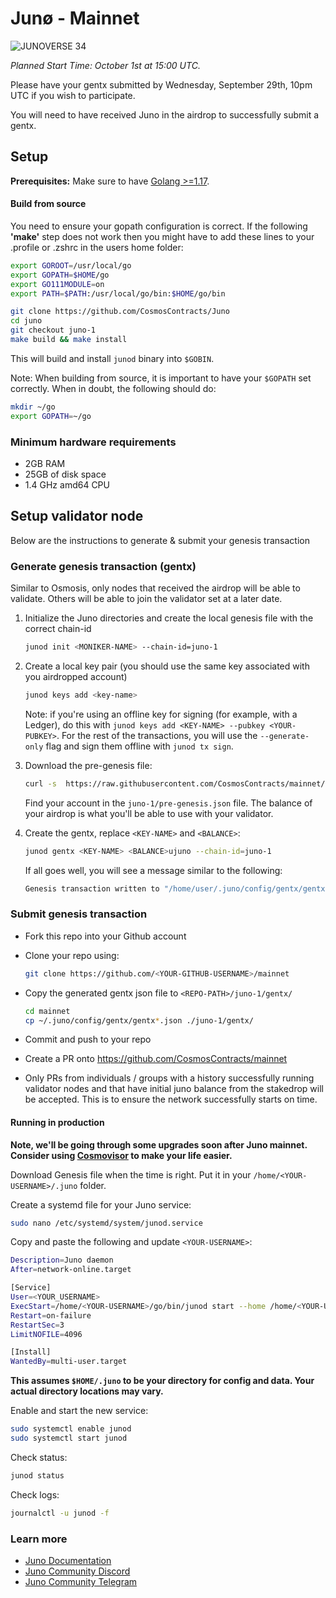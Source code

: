 # Junø - Mainnet

![JUNOVERSE 34](https://user-images.githubusercontent.com/79812965/134063436-6f1bda5c-56f3-4bf3-a3a0-2b93f24217b1.png)


_Planned Start Time: October 1st at 15:00 UTC._

Please have your gentx submitted by Wednesday, September 29th, 10pm UTC if you wish to participate.

You will need to have received Juno in the airdrop to successfully submit a gentx.

## Setup

**Prerequisites:** Make sure to have [Golang >=1.17](https://golang.org/).

#### Build from source

You need to ensure your gopath configuration is correct. If the following **'make'** step does not work then you might have to add these lines to your .profile or .zshrc in the users home folder:

```bash
export GOROOT=/usr/local/go
export GOPATH=$HOME/go
export GO111MODULE=on
export PATH=$PATH:/usr/local/go/bin:$HOME/go/bin
```

```bash
git clone https://github.com/CosmosContracts/Juno
cd juno
git checkout juno-1
make build && make install
```

This will build and install `junod` binary into `$GOBIN`.

Note: When building from source, it is important to have your `$GOPATH` set correctly. When in doubt, the following should do:

```bash
mkdir ~/go
export GOPATH=~/go
```

### Minimum hardware requirements

- 2GB RAM
- 25GB of disk space
- 1.4 GHz amd64 CPU

## Setup validator node

Below are the instructions to generate & submit your genesis transaction

### Generate genesis transaction (gentx)

Similar to Osmosis, only nodes that received the airdrop will be able to validate. Others will be able to join the validator set at a later date.

1. Initialize the Juno directories and create the local genesis file with the correct
   chain-id

   ```bash
   junod init <MONIKER-NAME> --chain-id=juno-1
   ```

2. Create a local key pair (you should use the same key associated with you airdropped account)

   ```bash
   junod keys add <key-name>
   ```

   Note: if you're using an offline key for signing (for example, with a Ledger), do this with `junod keys add <KEY-NAME> --pubkey <YOUR-PUBKEY>`. For the rest of the transactions, you will use the `--generate-only` flag and sign them offline with `junod tx sign`.

3. Download the pre-genesis file:

   ```bash
   curl -s  https://raw.githubusercontent.com/CosmosContracts/mainnet/main/juno-1/pre-genesis.json >~/.juno/config/genesis.json
   ```

   Find your account in the `juno-1/pre-genesis.json` file. The balance of your airdrop is what you'll be able to use with your validator.

4. Create the gentx, replace `<KEY-NAME>` and `<BALANCE>`:

   ```bash
   junod gentx <KEY-NAME> <BALANCE>ujuno --chain-id=juno-1
   ```

   If all goes well, you will see a message similar to the following:

   ```bash
   Genesis transaction written to "/home/user/.juno/config/gentx/gentx-******.json"
   ```

### Submit genesis transaction

- Fork this repo into your Github account

- Clone your repo using:

  ```bash
  git clone https://github.com/<YOUR-GITHUB-USERNAME>/mainnet
  ```

- Copy the generated gentx json file to `<REPO-PATH>/juno-1/gentx/`

  ```bash
  cd mainnet
  cp ~/.juno/config/gentx/gentx*.json ./juno-1/gentx/
  ```

- Commit and push to your repo
- Create a PR onto https://github.com/CosmosContracts/mainnet
- Only PRs from individuals / groups with a history successfully running validator nodes and that have initial juno balance from the stakedrop will be accepted. This is to ensure the network successfully starts on time.

#### Running in production

**Note, we'll be going through some upgrades soon after Juno mainnet. Consider using [Cosmovisor](https://docs.junochain.com/validators/setting-up-cosmovisor) to make your life easier.**

Download Genesis file when the time is right. Put it in your `/home/<YOUR-USERNAME>/.juno` folder.

Create a systemd file for your Juno service:

```bash
sudo nano /etc/systemd/system/junod.service
```

Copy and paste the following and update `<YOUR-USERNAME>`:

```bash
Description=Juno daemon
After=network-online.target

[Service]
User=<YOUR_USERNAME>
ExecStart=/home/<YOUR-USERNAME>/go/bin/junod start --home /home/<YOUR-USERNAME>/.juno
Restart=on-failure
RestartSec=3
LimitNOFILE=4096

[Install]
WantedBy=multi-user.target
```

**This assumes  `$HOME/.juno` to be your directory for config and data. Your actual directory locations may vary.**

Enable and start the new service:

```bash
sudo systemctl enable junod
sudo systemctl start junod
```

Check status:

```bash
junod status
```

Check logs:

```bash
journalctl -u junod -f
```

### Learn more

- [Juno Documentation](https://docs.junochain.com)
- [Juno Community Discord](https://discord.gg/QcWPfK4gJ2)
- [Juno Community Telegram](https://t.me/joinchat/R7QKD0ltosphNWNk)
